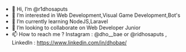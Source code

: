 - 👋 Hi, I’m @r1dhosaputs
- 👀 I’m interested in Web Development,Visual Game Development,Bot's
- 🌱 I’m currently learning NodeJS,Laravel
- 💞️ I’m looking to collaborate on Web Developer Junior
- 📫 How to reach me ? Instagram : @dho__bae or @ridhosaputs , LinkedIn : https://www.linkedin.com/in/dhobae/

<!---
r1dhosaputs/r1dhosaputs is a ✨ special ✨ repository because its `README.md` (this file) appears on your GitHub profile.
You can click the Preview link to take a look at your changes.
--->
